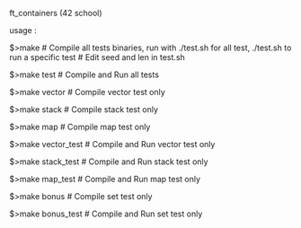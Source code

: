 ft_containers (42 school)

usage :

$>make
	# Compile all tests binaries, run with ./test.sh for all test, ./test.sh <container> to run a specific test
	# Edit seed and len in test.sh

$>make test
	# Compile and Run all tests

$>make vector
	# Compile vector test only

$>make stack
	# Compile stack test only

$>make map
	# Compile map test only

$>make vector_test
	# Compile and Run vector test only

$>make stack_test
	# Compile and Run stack test only

$>make map_test
	# Compile and Run map test only

$>make bonus
	# Compile set test only

$>make bonus_test
	# Compile and Run set test only